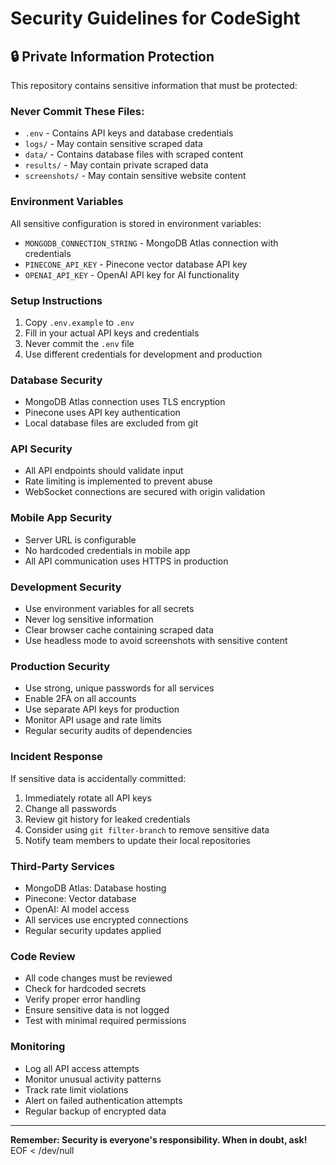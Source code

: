 # Security Guidelines for CodeSight

## 🔒 **Private Information Protection**

This repository contains sensitive information that must be protected:

### **Never Commit These Files:**
- `.env` - Contains API keys and database credentials
- `logs/` - May contain sensitive scraped data
- `data/` - Contains database files with scraped content
- `results/` - May contain private scraped data
- `screenshots/` - May contain sensitive website content

### **Environment Variables**
All sensitive configuration is stored in environment variables:
- `MONGODB_CONNECTION_STRING` - MongoDB Atlas connection with credentials
- `PINECONE_API_KEY` - Pinecone vector database API key
- `OPENAI_API_KEY` - OpenAI API key for AI functionality

### **Setup Instructions**
1. Copy `.env.example` to `.env`
2. Fill in your actual API keys and credentials
3. Never commit the `.env` file
4. Use different credentials for development and production

### **Database Security**
- MongoDB Atlas connection uses TLS encryption
- Pinecone uses API key authentication
- Local database files are excluded from git

### **API Security**
- All API endpoints should validate input
- Rate limiting is implemented to prevent abuse
- WebSocket connections are secured with origin validation

### **Mobile App Security**
- Server URL is configurable
- No hardcoded credentials in mobile app
- All API communication uses HTTPS in production

### **Development Security**
- Use environment variables for all secrets
- Never log sensitive information
- Clear browser cache containing scraped data
- Use headless mode to avoid screenshots with sensitive content

### **Production Security**
- Use strong, unique passwords for all services
- Enable 2FA on all accounts
- Use separate API keys for production
- Monitor API usage and rate limits
- Regular security audits of dependencies

### **Incident Response**
If sensitive data is accidentally committed:
1. Immediately rotate all API keys
2. Change all passwords
3. Review git history for leaked credentials
4. Consider using `git filter-branch` to remove sensitive data
5. Notify team members to update their local repositories

### **Third-Party Services**
- MongoDB Atlas: Database hosting
- Pinecone: Vector database
- OpenAI: AI model access
- All services use encrypted connections
- Regular security updates applied

### **Code Review**
- All code changes must be reviewed
- Check for hardcoded secrets
- Verify proper error handling
- Ensure sensitive data is not logged
- Test with minimal required permissions

### **Monitoring**
- Log all API access attempts
- Monitor unusual activity patterns
- Track rate limit violations
- Alert on failed authentication attempts
- Regular backup of encrypted data

---

**Remember: Security is everyone's responsibility. When in doubt, ask\!**
EOF < /dev/null